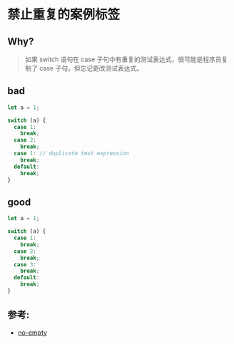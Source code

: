 # 禁止重复的案例标签

## Why?

> 如果 switch 语句在 case 子句中有重复的测试表达式，很可能是程序员复制了 case 子句，但忘记更改测试表达式。

## bad

```js
let a = 1;

switch (a) {
  case 1:
    break;
  case 2:
    break;
  case 1: // duplicate test expression
    break;
  default:
    break;
}
```

## good

```js
let a = 1;

switch (a) {
  case 1:
    break;
  case 2:
    break;
  case 3:
    break;
  default:
    break;
}
```

## 参考:

- [no-empty](https://eslint.org/docs/rules/no-empty)
